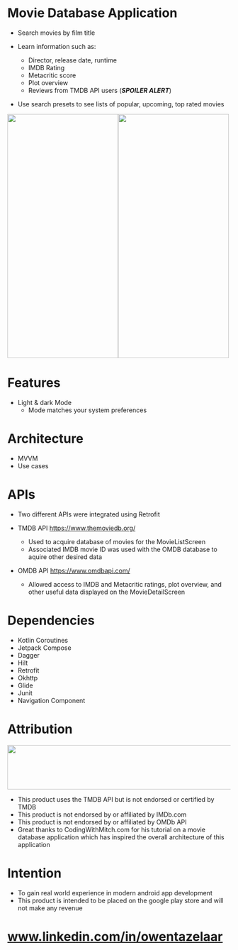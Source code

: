 # Movie Database Application

- Search movies by film title

- Learn information such as:
  - Director, release date, runtime
  - IMDB Rating
  - Metacritic score
  - Plot overview
  - Reviews from TMDB API users (***SPOILER ALERT***)

- Use search presets to see lists of popular, upcoming, top rated movies

<img src="https://user-images.githubusercontent.com/98372611/221631977-e1e4fda2-9aad-4736-a5b3-2ae35a835e68.png" width="250" height="550"><img src="https://user-images.githubusercontent.com/98372611/221631989-bf245f37-a128-40f3-b1f8-86415b809ee0.png" width="250" height="550">

# Features
- Light & dark Mode
  - Mode matches your system preferences

# Architecture
- MVVM
- Use cases

# APIs
- Two different APIs were integrated using Retrofit

- TMDB API https://www.themoviedb.org/
  - Used to acquire database of movies for the MovieListScreen
  - Associated IMDB movie ID was used with the OMDB database to aquire other desired data

- OMDB API https://www.omdbapi.com/
  - Allowed access to IMDB and Metacritic ratings, plot overview, and other useful data displayed on the MovieDetailScreen

# Dependencies
- Kotlin Coroutines
- Jetpack Compose
- Dagger
- Hilt
- Retrofit
- Okhttp
- Glide
- Junit
- Navigation Component

# Attribution
<img src="https://www.themoviedb.org/assets/2/v4/logos/v2/blue_long_1-8ba2ac31f354005783fab473602c34c3f4fd207150182061e425d366e4f34596.svg" width="550" height="100">

- This product uses the TMDB API but is not endorsed or certified by TMDB
- This product is not endorsed by or affiliated by IMDb.com
- This product is not endorsed by or affiliated by OMDb API
- Great thanks to CodingWithMitch.com for his tutorial on a movie database application which has inspired
the overall architecture of this application

# Intention
- To gain real world experience in modern android app development
- This product is intended to be placed on the google play store and will not make any revenue

# www.linkedin.com/in/owentazelaar
